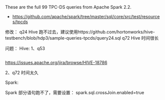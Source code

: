 These are the full 99 TPC-DS queries from Apache Spark 2.2.

- https://github.com/apache/spark/tree/master/sql/core/src/test/resources/tpcds

修改：
q24 Hive 跑不过去，建议使用https://github.com/hortonworks/hive-testbench/blob/hdp3/sample-queries-tpcds/query24.sql
q72 Hive 时间很长

问题：
Hive:
1、q53 

```8 moreCaused by: java.lang.NullPointerException at org.apache.hadoop.hive.ql.exec.persistence.PTFRowContainer.first(PTFRowContainer.java:115) at org.apache.hadoop.hive.ql.exec.PTFPartition.iterator(PTFPartition.java:114) 
```

https://issues.apache.org/jira/browse/HIVE-18786

2、q72 时间太久

Spark:

Spark 部分语句跑不了，需要设置：
spark.sql.crossJoin.enabled=true

